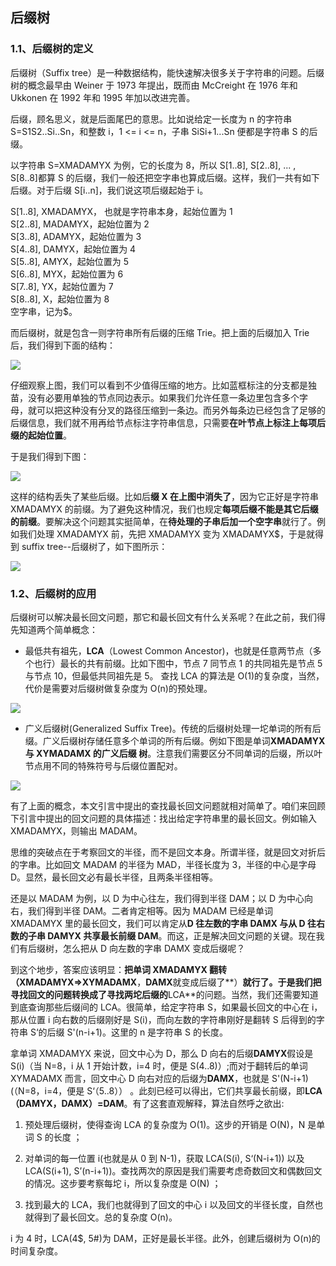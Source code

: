 ## 后缀树

### 1.1、后缀树的定义

后缀树（Suffix tree）是一种数据结构，能快速解决很多关于字符串的问题。后缀树的概念最早由 Weiner 于 1973 年提出，既而由 McCreight 在 1976 年和 Ukkonen 在 1992 年和 1995 年加以改进完善。

后缀，顾名思义，就是后面尾巴的意思。比如说给定一长度为 n 的字符串 S=S1S2..Si..Sn，和整数 i，1 <= i <= n，子串 SiSi+1...Sn 便都是字符串 S 的后缀。

以字符串 S=XMADAMYX 为例，它的长度为 8，所以 S[1..8], S[2..8], ... , S[8..8]都算 S 的后缀，我们一般还把空字串也算成后缀。这样，我们一共有如下后缀。对于后缀 S[i..n]，我们说这项后缀起始于 i。

S[1..8], XMADAMYX， 也就是字符串本身，起始位置为 1  
 S[2..8], MADAMYX，起始位置为 2  
 S[3..8], ADAMYX，起始位置为 3  
 S[4..8], DAMYX，起始位置为 4  
 S[5..8], AMYX，起始位置为 5  
 S[6..8], MYX，起始位置为 6  
 S[7..8], YX，起始位置为 7  
 S[8..8], X，起始位置为 8  
空字串，记为$。

而后缀树，就是包含一则字符串所有后缀的压缩 Trie。把上面的后缀加入 Trie 后，我们得到下面的结构：

![](https://ngte-superbed.oss-cn-beijing.aliyuncs.com/book/The-Art-Of-Programming/images/8/8.4/3.gif)

仔细观察上图，我们可以看到不少值得压缩的地方。比如蓝框标注的分支都是独苗，没有必要用单独的节点同边表示。如果我们允许任意一条边里包含多个字 母，就可以把这种没有分叉的路径压缩到一条边。而另外每条边已经包含了足够的后缀信息，我们就不用再给节点标注字符串信息，只需要**在叶节点上标注上每项后缀的起始位置**。

于是我们得到下图：

![](https://ngte-superbed.oss-cn-beijing.aliyuncs.com/book/The-Art-Of-Programming/images/8/8.4/4.gif)

这样的结构丢失了某些后缀。比如后**缀 X 在上图中消失了**，因为它正好是字符串 XMADAMYX 的前缀。为了避免这种情况，我们也规定**每项后缀不能是其它后缀的前缀**。要解决这个问题其实挺简单，在**待处理的子串后加一个空字串**就行了。例如我们处理 XMADAMYX 前，先把 XMADAMYX 变为 XMADAMYX$，于是就得到 suffix tree--后缀树了，如下图所示：

![](https://ngte-superbed.oss-cn-beijing.aliyuncs.com/book/The-Art-Of-Programming/images/8/8.4/5.gif)

### 1.2、后缀树的应用

后缀树可以解决最长回文问题，那它和最长回文有什么关系呢？在此之前，我们得先知道两个简单概念：

- 最低共有祖先，**LCA**（Lowest Common Ancestor)，也就是任意两节点（多个也行）最长的共有前缀。比如下图中，节点 7 同节点 1 的共同祖先是节点 5 与节点 10，但最低共同祖先是 5。 查找 LCA 的算法是 O(1)的复杂度，当然，代价是需要对后缀树做复杂度为 O(n)的预处理。

![](https://ngte-superbed.oss-cn-beijing.aliyuncs.com/book/The-Art-Of-Programming/images/8/8.4/6.jpg)

- 广义后缀树(Generalized Suffix Tree)。传统的后缀树处理一坨单词的所有后缀。广义后缀树存储任意多个单词的所有后缀。例如下图是单词**XMADAMYX 与 XYMADAMX 的广义后缀 树**。注意我们需要区分不同单词的后缀，所以叶节点用不同的特殊符号与后缀位置配对。

![](https://ngte-superbed.oss-cn-beijing.aliyuncs.com/book/The-Art-Of-Programming/images/8/8.4/7.gif)

有了上面的概念，本文引言中提出的查找最长回文问题就相对简单了。咱们来回顾下引言中提出的回文问题的具体描述：找出给定字符串里的最长回文。例如输入 XMADAMYX，则输出 MADAM。

思维的突破点在于考察回文的半径，而不是回文本身。所谓半径，就是回文对折后的字串。比如回文 MADAM 的半径为 MAD，半径长度为 3，半径的中心是字母 D。显然，最长回文必有最长半径，且两条半径相等。

还是以 MADAM 为例，以 D 为中心往左，我们得到半径 DAM；以 D 为中心向右，我们得到半径 DAM。二者肯定相等。因为 MADAM 已经是单词 XMADAMYX 里的最长回文，我们可以肯定从**D 往左数的字串 DAMX 与从 D 往右数的子串 DAMYX 共享最长前缀 DAM**。而这，正是解决回文问题的关键。现在我们有后缀树，怎么把从 D 向左数的字串 DAMX 变成后缀呢？

到这个地步，答案应该明显：**把单词 XMADAMYX 翻转（XMADAMYX=>XYMADAMX**，**DAMX**就变成后缀了**）**就行了。于是我们把寻找回文的问题转换成了寻找两坨后缀的**LCA**的问题。当然，我们还需要知道 到底查询那些后缀间的 LCA。很简单，给定字符串 S，如果最长回文的中心在 i，那从位置 i 向右数的后缀刚好是 S(i)，而向左数的字符串刚好是翻转 S 后得到的字符串 S‘的后缀 S'(n-i+1)。这里的 n 是字符串 S 的长度。

拿单词 XMADAMYX 来说，回文中心为 D，那么 D 向右的后缀**DAMYX**假设是 S(i)（当 N=8，i 从 1 开始计数，i=4 时，便是 S(4..8)）;而对于翻转后的单词 XYMADAMX 而言，回文中心 D 向右对应的后缀为**DAMX**，也就是 S'(N-i+1)(（N=8，i=4，便是 S‘（5..8）） 。此刻已经可以得出，它们共享最长前缀，即**LCA（DAMYX，DAMX）=DAM**。有了这套直观解释，算法自然呼之欲出:

1. 预处理后缀树，使得查询 LCA 的复杂度为 O(1)。这步的开销是 O(N)，N 是单词 S 的长度 ；

2. 对单词的每一位置 i(也就是从 0 到 N-1)，获取 LCA(S(i), S‘(N-i+1)) 以及 LCA(S(i+1), S’(n-i+1))。查找两次的原因是我们需要考虑奇数回文和偶数回文的情况。这步要考察每坨 i，所以复杂度是 O(N) ；

3. 找到最大的 LCA，我们也就得到了回文的中心 i 以及回文的半径长度，自然也就得到了最长回文。总的复杂度 O(n)。

i 为 4 时，LCA(4$, 5#)为 DAM，正好是最长半径。此外，创建后缀树为 O(n)的时间复杂度。
